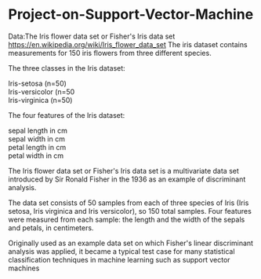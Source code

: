 # Project-on-Support-Vector-Machine
Data:The Iris flower data set or Fisher's Iris data set https://en.wikipedia.org/wiki/Iris_flower_data_set
The iris dataset contains measurements for 150 iris flowers from three different species.

The three classes in the Iris dataset:

Iris-setosa (n=50) <br>
Iris-versicolor (n=50<br>
Iris-virginica (n=50)<br>

The four features of the Iris dataset:

sepal length in cm<br>
sepal width in cm<br>
petal length in cm<br>
petal width in cm<br>

The Iris flower data set or Fisher's Iris data set is a multivariate data set introduced by Sir Ronald Fisher in the 1936 as an example of discriminant analysis.<br>

The data set consists of 50 samples from each of three species of Iris (Iris setosa, Iris virginica and Iris versicolor), so 150 total samples. Four features were measured from each sample: the length and the width of the sepals and petals, in centimeters.<br>

Originally used as an example data set on which Fisher's linear discriminant analysis was applied, it became a typical test case for many statistical classification techniques in machine learning such as support vector machines
